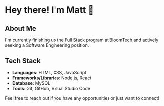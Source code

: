 # Hey there! I'm Matt 👋

## About Me

I'm currently finishing up the Full Stack program at BloomTech and actively seeking a Software Engineering position.

## Tech Stack

- **Languages**: HTML, CSS, JavaScript
- **Frameworks/Libraries**: Node.js, React
- **Database**: MySQL
- **Tools**: Git, GitHub, Visual Studio Code

Feel free to reach out if you have any opportunities or just want to connect!





